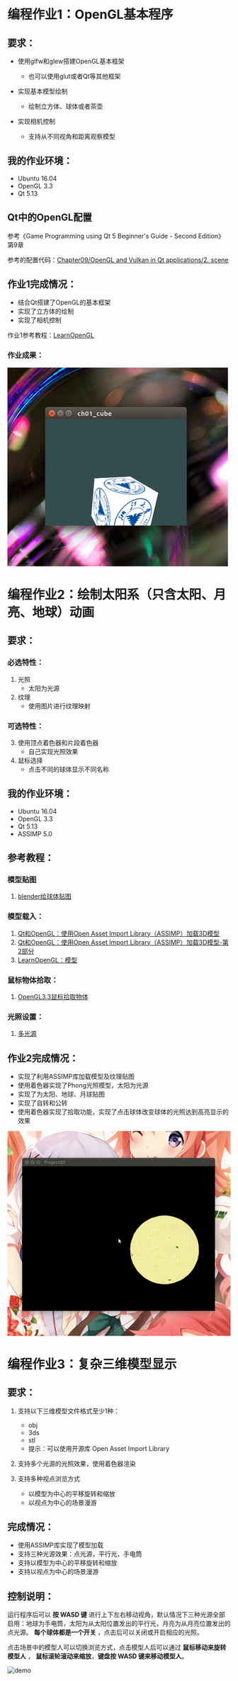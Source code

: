 # 编程作业1：OpenGL基本程序

## 要求：

+ 使用glfw和glew搭建OpenGL基本框架
  + 也可以使用glut或者Qt等其他框架

+ 实现基本模型绘制
  + 绘制立方体、球体或者茶壶
+ 实现相机控制
  + 支持从不同视角和距离观察模型

## 我的作业环境：

+ Ubuntu 16.04 
+ OpenGL 3.3
+ Qt 5.13

## Qt中的OpenGL配置

参考《Game Programming using Qt 5 Beginner's Guide - Second Edition》第9章

参考的配置代码：[Chapter09/OpenGL and Vulkan in Qt applications/2. scene](https://github.com/PacktPublishing/Game-Programming-Using-Qt-5-Beginners-Guide-Second-Edition/tree/master/Chapter09/OpenGL%20and%20Vulkan%20in%20Qt%20applications/2.%20scene) 

## 作业1完成情况：

+ 结合Qt搭建了OpenGL的基本框架
+ 实现了立方体的绘制
+ 实现了相机控制

作业1参考教程：[LearnOpenGL](https://learnopengl-cn.github.io/01%20Getting%20started/09%20Camera/)

### 作业成果：

![cube](./Project01/cube.gif)

# 编程作业2：绘制太阳系（只含太阳、月亮、地球）动画

## 要求：

### 必选特性：

1. 光照
   + 太阳为光源
2. 纹理
   + 使用图片进行纹理映射

### 可选特性：

3. 使用顶点着色器和片段着色器
   + 自己实现光照效果
4. 鼠标选择
   + 点击不同的球体显示不同名称

## 我的作业环境：

- Ubuntu 16.04 
- OpenGL 3.3
- Qt 5.13
- ASSIMP 5.0

## 参考教程：

### 模型贴图

1. [blender给球体贴图](https://en.m.wikibooks.org/wiki/Blender_3D:_Noob_to_Pro/UV_Map_Basics)

### 模型载入：

1. [Qt和OpenGL：使用Open Asset Import Library（ASSIMP）加载3D模型](https://blog.csdn.net/u010750137/article/details/103547324)
2. [Qt和OpenGL：使用Open Asset Import Library（ASSIMP）加载3D模型-第2部分](https://blog.csdn.net/u010750137/article/details/103547387)
3. [LearnOpenGL：模型](https://learnopengl-cn.github.io/03%20Model%20Loading/03%20Model/)

### 鼠标物体拾取：

1. [OpenGL3.3鼠标拾取物体](https://blog.csdn.net/u010750137/article/details/103534731)

### 光照设置：

1. [多光源](https://learnopengl-cn.github.io/02%20Lighting/06%20Multiple%20lights/)

## 作业2完成情况：

+ 实现了利用ASSIMP库加载模型及纹理贴图
+ 使用着色器实现了Phong光照模型，太阳为光源
+ 实现了为太阳、地球、月球贴图
+ 实现了自转和公转
+ 使用着色器实现了拾取功能，实现了点击球体改变球体的光照达到高亮显示的效果

![solarSystem](./Project02/solarSystemWithoutSpecular.gif)

# 编程作业3：复杂三维模型显示

## 要求：

1. 支持以下三维模型文件格式至少1种：
   + obj
   + 3ds
   + stl
   + 提示：可以使用开源库 Open Asset Import Library

2. 支持多个光源的光照效果，使用着色器渲染
3. 支持多种视点浏览方式
   + 以模型为中心的平移旋转和缩放
   + 以视点为中心的场景漫游

## 完成情况：

+ 使用ASSIMP库实现了模型加载
+ 支持三种光源效果：点光源，平行光，手电筒
+ 支持以模型为中心的平移旋转和缩放
+ 支持以视点为中心的场景漫游

## 控制说明：

运行程序后可以 **按 WASD 键** 进行上下左右移动视角，默认情况下三种光源全部启用：地球为手电筒，太阳为从太阳位置发出的平行光，月亮为从月亮位置发出的点光源。 **每个球体都是一个开关** ，点击后可以关闭或开启相应的光照。

点击场景中的模型人可以切换浏览方式，点击模型人后可以通过 **鼠标移动来旋转模型人** ， **鼠标滚轮滚动来缩放**，**键盘按 WASD 键来移动模型人**。

![demo](./Project03/demo.gif)